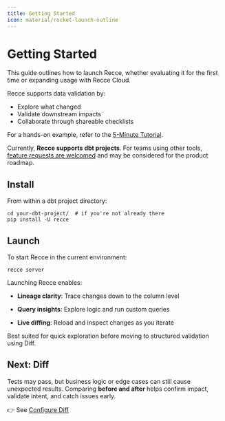 ```yaml
---
title: Getting Started
icon: material/rocket-launch-outline
---
```


# Getting Started
This guide outlines how to launch Recce, whether evaluating it for the first time or expanding usage with Recce Cloud.

Recce supports data validation by:

- Explore what changed
- Validate downstream impacts
- Collaborate through shareable checklists

For a hands-on example, refer to the [5-Minute Tutorial](./get-started-jaffle-shop.md).

Currently, **Recce supports dbt projects**. For teams using other tools, [feature requests are welcomed](mailto:product@datarecce.io) and may be considered for the product roadmap.


## Install

From within a dbt project directory:
```shell
cd your-dbt-project/  # if you're not already there
pip install -U recce
```


## Launch
To start Recce in the current environment:
```shell
recce server
```
Launching Recce enables:

- **Lineage clarity**: Trace changes down to the column level

- **Query insights**: Explore logic and run custom queries

- **Live diffing**: Reload and inspect changes as you iterate

Best suited for quick exploration before moving to structured validation using Diff.

<!-- <insert the gif of sign in flow step 2>  -->

## Next: Diff

Tests may pass, but business logic or edge cases can still cause unexpected results. Comparing **before and after** helps confirm impact, validate intent, and catch issues early.

👉 See [Configure Diff](configure-diff.md)

